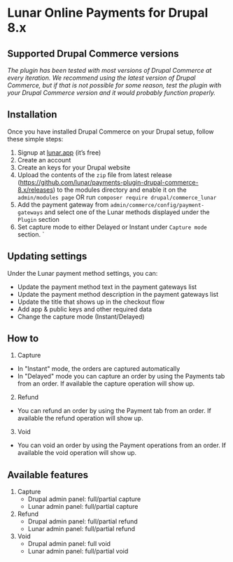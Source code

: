 # Lunar Online Payments for Drupal 8.x

## Supported Drupal Commerce versions
*The plugin has been tested with most versions of Drupal Commerce at every iteration. We recommend using the latest version of Drupal Commerce, but if that is not possible for some reason, test the plugin with your Drupal Commerce version and it would probably function properly.*


## Installation

Once you have installed Drupal Commerce on your Drupal setup, follow these simple steps:
   1. Signup at [lunar.app](https://lunar.app) (it’s free)
   2. Create an account
   3. Create an keys for your Drupal website
   4. Upload the contents of the `zip` file from latest release (https://github.com/lunar/payments-plugin-drupal-commerce-8.x/releases) to the modules directory and enable it on the `admin/modules page` OR run `composer require drupal/commerce_lunar`
   5. Add the payment gateway from `admin/commerce/config/payment-gateways` and select one of the Lunar methods displayed under the `Plugin` section
   6. Set capture mode to either Delayed or Instant under `Capture mode` section.
`


## Updating settings

Under the Lunar payment method settings, you can:
 * Update the payment method text in the payment gateways list
 * Update the payment method description in the payment gateways list
 * Update the title that shows up in the checkout flow
 * Add app & public keys and other required data
 * Change the capture mode (Instant/Delayed)


 ## How to

 1. Capture
   * In "Instant" mode, the orders are captured automatically
   * In "Delayed" mode you can capture an order by using the Payments tab from an order. If available the capture operation will show up.
 2. Refund
   * You can refund an order by using the Payment tab from an order. If available the refund operation will show up.
 3. Void
   * You can void an order by using the Payment operations from an order. If available the void operation will show up.

   ## Available features

1. Capture
   * Drupal admin panel: full/partial capture
   * Lunar admin panel: full/partial capture
2. Refund
   * Drupal admin panel: full/partial refund
   * Lunar admin panel: full/partial refund
3. Void
   * Drupal admin panel: full void
   * Lunar admin panel: full/partial void